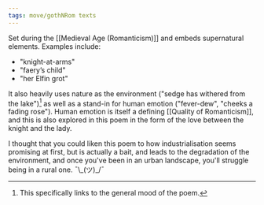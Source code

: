 ```yaml
---
tags: move/gothNRom texts
---
```


Set during the [[Medieval Age (Romanticism)]] and embeds supernatural elements. Examples include:

- "knight-at-arms"
- "faery’s child"
- "her Elfin grot"

It also heavily uses nature as the environment ("sedge has withered from the lake")[^1] as well as a stand-in for human emotion ("fever-dew", "cheeks a fading rose"). Human emotion is itself a defining [[Quality of Romanticism]], and this is also explored in this poem in the form of the love between the knight and the lady. 

I thought that you could liken this poem to how industrialisation seems promising at first, but is actually a bait, and leads to the degradation of the environment, and once you've been in an urban landscape, you'll struggle being in a rural one. ¯\\\_(ツ)\_/¯

[^1]: This specifically links to the general mood of the poem.